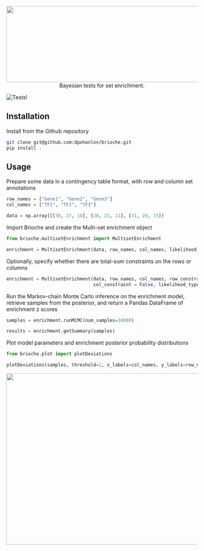 <p align="center">
  <img width="602" height="200" src="https://github.com/dpohanlon/brioche/assets/brioche.png">
  <br>
  Bayesian tests for set enrichment.
</p>

![Tests!](https://github.com/dpohanlon/brioche/actions/workflows/python-package.yml/badge.svg)

Installation
---
Install from the Github repository
```bash
git clone git@github.com:dpohanlon/brioche.git
pip install .
```
Usage
---
Prepare some data in a contingency table format, with row and column set annotations
```python
row_names = ["Gene1", "Gene2", "Gene3"]
col_names = ["TF1", "TF2", "TF3"]

data = np.array([[30, 27, 10], [28, 25, 11], [31, 29, 15])
```
Import Brioche and create the Multi-set enrichment object
```python
from brioche.multisetEnrichment import MultisetEnrichment

enrichment = MultisetEnrichment(data, row_names, col_names, likelihood_type="sum")
```
Optionally, specify whether there are total-sum constraints on the rows or columns
```python
enrichment = MultisetEnrichment(data, row_names, col_names, row_constraint = True,
								col_constraint = False, likelihood_type="sum")
```
Run the Markov-chain Monte Carlo inference on the enrichment model, retrieve samples from the posterior, and return a Pandas DataFrame of enrichment z scores
```python
samples = enrichment.runMCMC(num_samples=10000)

results = enrichment.getSummary(samples)
```

Plot model parameters and enrichment posterior probability distributions
```python
from brioche.plot import plotDeviations

plotDeviations(samples, threshold=2, x_labels=col_names, y_labels=row_names, name="test-")
```

<p align="center">
  <img width="800" height="450" src="https://github.com/dpohanlon/brioche/assets/deviations.png">
</p>
